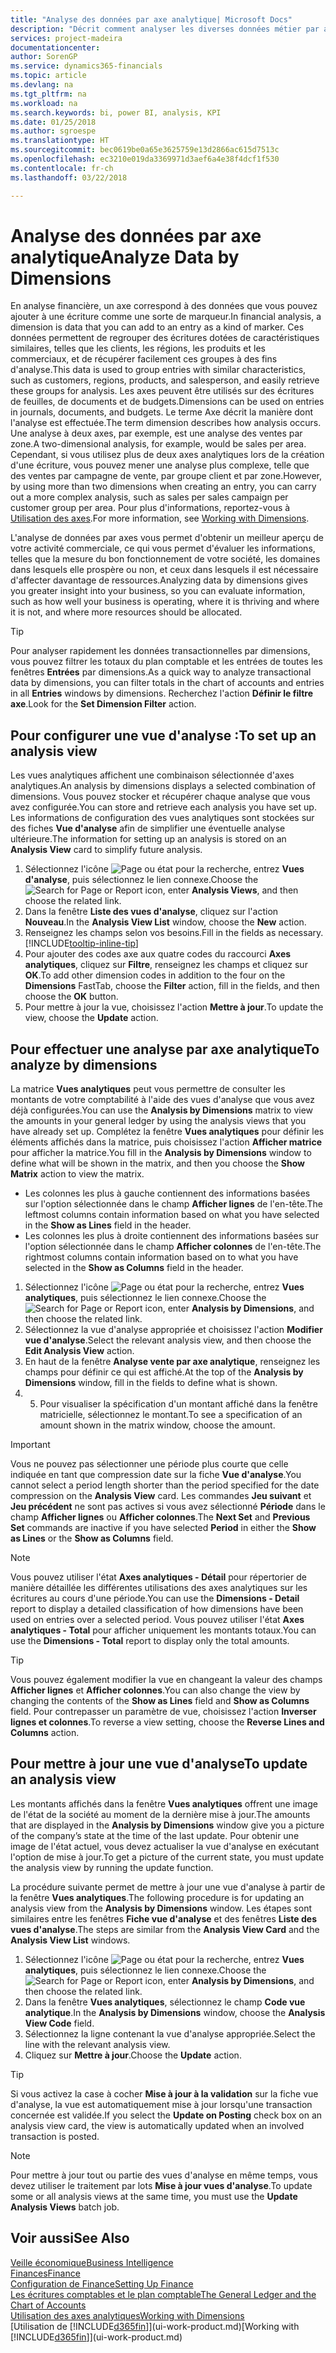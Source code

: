 ```yaml
---
title: "Analyse des données par axe analytique| Microsoft Docs"
description: "Décrit comment analyser les diverses données métier par axe analytique."
services: project-madeira
documentationcenter: 
author: SorenGP
ms.service: dynamics365-financials
ms.topic: article
ms.devlang: na
ms.tgt_pltfrm: na
ms.workload: na
ms.search.keywords: bi, power BI, analysis, KPI
ms.date: 01/25/2018
ms.author: sgroespe
ms.translationtype: HT
ms.sourcegitcommit: bec0619be0a65e3625759e13d2866ac615d7513c
ms.openlocfilehash: ec3210e019da3369971d3aef6a4e38f4dcf1f530
ms.contentlocale: fr-ch
ms.lasthandoff: 03/22/2018

---
```

#  <a name="analyze-data-by-dimensions"></a><span data-ttu-id="edc04-103">Analyse des données par axe analytique</span><span class="sxs-lookup"><span data-stu-id="edc04-103">Analyze Data by Dimensions</span></span>
<span data-ttu-id="edc04-104">En analyse financière, un axe correspond à des données que vous pouvez ajouter à une écriture comme une sorte de marqueur.</span><span class="sxs-lookup"><span data-stu-id="edc04-104">In financial analysis, a dimension is data that you can add to an entry as a kind of marker.</span></span> <span data-ttu-id="edc04-105">Ces données permettent de regrouper des écritures dotées de caractéristiques similaires, telles que les clients, les régions, les produits et les commerciaux, et de récupérer facilement ces groupes à des fins d'analyse.</span><span class="sxs-lookup"><span data-stu-id="edc04-105">This data is used to group entries with similar characteristics, such as customers, regions, products, and salesperson, and easily retrieve these groups for analysis.</span></span> <span data-ttu-id="edc04-106">Les axes peuvent être utilisés sur des écritures de feuilles, de documents et de budgets.</span><span class="sxs-lookup"><span data-stu-id="edc04-106">Dimensions can be used on entries in journals, documents, and budgets.</span></span> <span data-ttu-id="edc04-107">Le terme Axe décrit la manière dont l'analyse est effectuée.</span><span class="sxs-lookup"><span data-stu-id="edc04-107">The term dimension describes how analysis occurs.</span></span> <span data-ttu-id="edc04-108">Une analyse à deux axes, par exemple, est une analyse des ventes par zone.</span><span class="sxs-lookup"><span data-stu-id="edc04-108">A two-dimensional analysis, for example, would be sales per area.</span></span> <span data-ttu-id="edc04-109">Cependant, si vous utilisez plus de deux axes analytiques lors de la création d'une écriture, vous pouvez mener une analyse plus complexe, telle que des ventes par campagne de vente, par groupe client et par zone.</span><span class="sxs-lookup"><span data-stu-id="edc04-109">However, by using more than two dimensions when creating an entry, you can carry out a more complex analysis, such as sales per sales campaign per customer group per area.</span></span> <span data-ttu-id="edc04-110">Pour plus d'informations, reportez-vous à [Utilisation des axes](finance-dimensions.md).</span><span class="sxs-lookup"><span data-stu-id="edc04-110">For more information, see [Working with Dimensions](finance-dimensions.md).</span></span>

<span data-ttu-id="edc04-111">L'analyse de données par axes vous permet d'obtenir un meilleur aperçu de votre activité commerciale, ce qui vous permet d'évaluer les informations, telles que la mesure du bon fonctionnement de votre société, les domaines dans lesquels elle prospère ou non, et ceux dans lesquels il est nécessaire d'affecter davantage de ressources.</span><span class="sxs-lookup"><span data-stu-id="edc04-111">Analyzing data by dimensions gives you greater insight into your business, so you can evaluate information, such as how well your business is operating, where it is thriving and where it is not, and where more resources should be allocated.</span></span>

> [!TIP]
> <span data-ttu-id="edc04-112">Pour analyser rapidement les données transactionnelles par dimensions, vous pouvez filtrer les totaux du plan comptable et les entrées de toutes les fenêtres **Entrées** par dimensions.</span><span class="sxs-lookup"><span data-stu-id="edc04-112">As a quick way to analyze transactional data by dimensions, you can filter totals in the chart of accounts and entries in all **Entries** windows by dimensions.</span></span> <span data-ttu-id="edc04-113">Recherchez l'action **Définir le filtre axe**.</span><span class="sxs-lookup"><span data-stu-id="edc04-113">Look for the **Set Dimension Filter** action.</span></span>

## <a name="to-set-up-an-analysis-view"></a><span data-ttu-id="edc04-114">Pour configurer une vue d'analyse :</span><span class="sxs-lookup"><span data-stu-id="edc04-114">To set up an analysis view</span></span>  
<span data-ttu-id="edc04-115">Les vues analytiques affichent une combinaison sélectionnée d'axes analytiques.</span><span class="sxs-lookup"><span data-stu-id="edc04-115">An analysis by dimensions displays a selected combination of dimensions.</span></span> <span data-ttu-id="edc04-116">Vous pouvez stocker et récupérer chaque analyse que vous avez configurée.</span><span class="sxs-lookup"><span data-stu-id="edc04-116">You can store and retrieve each analysis you have set up.</span></span> <span data-ttu-id="edc04-117">Les informations de configuration des vues analytiques sont stockées sur des fiches **Vue d'analyse** afin de simplifier une éventuelle analyse ultérieure.</span><span class="sxs-lookup"><span data-stu-id="edc04-117">The information for setting up an analysis is stored on an **Analysis View** card to simplify future analysis.</span></span>  

1. <span data-ttu-id="edc04-118">Sélectionnez l'icône ![Page ou état pour la recherche](media/ui-search/search_small.png "icône Page ou état pour la recherche"), entrez **Vues d'analyse**, puis sélectionnez le lien connexe.</span><span class="sxs-lookup"><span data-stu-id="edc04-118">Choose the ![Search for Page or Report](media/ui-search/search_small.png "Search for Page or Report icon") icon, enter **Analysis Views**, and then choose the related link.</span></span>  
2. <span data-ttu-id="edc04-119">Dans la fenêtre **Liste des vues d'analyse**, cliquez sur l'action **Nouveau**.</span><span class="sxs-lookup"><span data-stu-id="edc04-119">In the **Analysis View List** window, choose the **New** action.</span></span>
3. <span data-ttu-id="edc04-120">Renseignez les champs selon vos besoins.</span><span class="sxs-lookup"><span data-stu-id="edc04-120">Fill in the fields as necessary.</span></span> [!INCLUDE[tooltip-inline-tip](includes/tooltip-inline-tip_md.md)]
4. <span data-ttu-id="edc04-121">Pour ajouter des codes axe aux quatre codes du raccourci **Axes analytiques**, cliquez sur **Filtre**, renseignez les champs et cliquez sur **OK**.</span><span class="sxs-lookup"><span data-stu-id="edc04-121">To add other dimension codes in addition to the four on the **Dimensions** FastTab, choose the **Filter** action, fill in the fields, and then choose the **OK** button.</span></span>  
5. <span data-ttu-id="edc04-122">Pour mettre à jour la vue, choisissez l'action **Mettre à jour**.</span><span class="sxs-lookup"><span data-stu-id="edc04-122">To update the view, choose the **Update** action.</span></span>

## <a name="to-analyze-by-dimensions"></a><span data-ttu-id="edc04-123">Pour effectuer une analyse par axe analytique</span><span class="sxs-lookup"><span data-stu-id="edc04-123">To analyze by dimensions</span></span>
<span data-ttu-id="edc04-124">La matrice **Vues analytiques** peut vous permettre de consulter les montants de votre comptabilité à l'aide des vues d'analyse que vous avez déjà configurées.</span><span class="sxs-lookup"><span data-stu-id="edc04-124">You can use the **Analysis by Dimensions** matrix to view the amounts in your general ledger by using the analysis views that you have already set up.</span></span> <span data-ttu-id="edc04-125">Complétez la fenêtre **Vues analytiques** pour définir les éléments affichés dans la matrice, puis choisissez l'action **Afficher matrice** pour afficher la matrice.</span><span class="sxs-lookup"><span data-stu-id="edc04-125">You fill in the **Analysis by Dimensions** window to define what will be shown in the matrix, and then you choose the **Show Matrix** action to view the matrix.</span></span>  

- <span data-ttu-id="edc04-126">Les colonnes les plus à gauche contiennent des informations basées sur l'option sélectionnée dans le champ **Afficher lignes** de l'en-tête.</span><span class="sxs-lookup"><span data-stu-id="edc04-126">The leftmost columns contain information based on what you have selected in the **Show as Lines** field in the header.</span></span>  
- <span data-ttu-id="edc04-127">Les colonnes les plus à droite contiennent des informations basées sur l'option sélectionnée dans le champ **Afficher colonnes** de l'en-tête.</span><span class="sxs-lookup"><span data-stu-id="edc04-127">The rightmost columns contain information based on to what you have selected in the **Show as Columns** field in the header.</span></span>  

1. <span data-ttu-id="edc04-128">Sélectionnez l'icône ![Page ou état pour la recherche](media/ui-search/search_small.png "icône Page ou état pour la recherche"), entrez **Vues analytiques**, puis sélectionnez le lien connexe.</span><span class="sxs-lookup"><span data-stu-id="edc04-128">Choose the ![Search for Page or Report](media/ui-search/search_small.png "Search for Page or Report icon") icon, enter **Analysis by Dimensions**, and then choose the related link.</span></span>  
2. <span data-ttu-id="edc04-129">Sélectionnez la vue d'analyse appropriée et choisissez l'action **Modifier vue d'analyse**.</span><span class="sxs-lookup"><span data-stu-id="edc04-129">Select the relevant analysis view,  and then choose the **Edit Analysis View** action.</span></span>
3. <span data-ttu-id="edc04-130">En haut de la fenêtre **Analyse vente par axe analytique**, renseignez les champs pour définir ce qui est affiché.</span><span class="sxs-lookup"><span data-stu-id="edc04-130">At the top of the **Analysis by Dimensions** window, fill in the fields to define what is shown.</span></span>
4. 5. <span data-ttu-id="edc04-131">Pour visualiser la spécification d'un montant affiché dans la fenêtre matricielle, sélectionnez le montant.</span><span class="sxs-lookup"><span data-stu-id="edc04-131">To see a specification of an amount shown in the matrix window, choose the amount.</span></span>  

> [!IMPORTANT]  
>   <span data-ttu-id="edc04-132">Vous ne pouvez pas sélectionner une période plus courte que celle indiquée en tant que compression date sur la fiche **Vue d'analyse**.</span><span class="sxs-lookup"><span data-stu-id="edc04-132">You cannot select a period length shorter than the period specified for the date compression on the **Analysis View** card.</span></span> <span data-ttu-id="edc04-133">Les commandes **Jeu suivant** et **Jeu précédent** ne sont pas actives si vous avez sélectionné **Période** dans le champ **Afficher lignes** ou **Afficher colonnes**.</span><span class="sxs-lookup"><span data-stu-id="edc04-133">The **Next Set** and **Previous Set** commands are inactive if you have selected **Period** in either the **Show as Lines** or the **Show as Columns** field.</span></span>  

> [!NOTE]  
>   <span data-ttu-id="edc04-134">Vous pouvez utiliser l'état **Axes analytiques - Détail** pour répertorier de manière détaillée les différentes utilisations des axes analytiques sur les écritures au cours d'une période.</span><span class="sxs-lookup"><span data-stu-id="edc04-134">You can use the **Dimensions - Detail** report to display a detailed classification of how dimensions have been used on entries over a selected period.</span></span> <span data-ttu-id="edc04-135">Vous pouvez utiliser l'état **Axes analytiques - Total** pour afficher uniquement les montants totaux.</span><span class="sxs-lookup"><span data-stu-id="edc04-135">You can use the **Dimensions - Total** report to display only the total amounts.</span></span>  

> [!TIP]  
>   <span data-ttu-id="edc04-136">Vous pouvez également modifier la vue en changeant la valeur des champs **Afficher lignes** et **Afficher colonnes**.</span><span class="sxs-lookup"><span data-stu-id="edc04-136">You can also change the view by changing the contents of the **Show as Lines** field and **Show as Columns** field.</span></span> <span data-ttu-id="edc04-137">Pour contrepasser un paramètre de vue, choisissez l'action **Inverser lignes et colonnes**.</span><span class="sxs-lookup"><span data-stu-id="edc04-137">To reverse a view setting, choose the **Reverse Lines and Columns** action.</span></span>

## <a name="to-update-an-analysis-view"></a><span data-ttu-id="edc04-138">Pour mettre à jour une vue d'analyse</span><span class="sxs-lookup"><span data-stu-id="edc04-138">To update an analysis view</span></span>  
<span data-ttu-id="edc04-139">Les montants affichés dans la fenêtre **Vues analytiques** offrent une image de l'état de la société au moment de la dernière mise à jour.</span><span class="sxs-lookup"><span data-stu-id="edc04-139">The amounts that are displayed in the **Analysis by Dimensions** window give you a picture of the company’s state at the time of the last update.</span></span> <span data-ttu-id="edc04-140">Pour obtenir une image de l'état actuel, vous devez actualiser la vue d'analyse en exécutant l'option de mise à jour.</span><span class="sxs-lookup"><span data-stu-id="edc04-140">To get a picture of the current state, you must update the analysis view by running the update function.</span></span>

<span data-ttu-id="edc04-141">La procédure suivante permet de mettre à jour une vue d'analyse à partir de la fenêtre **Vues analytiques**.</span><span class="sxs-lookup"><span data-stu-id="edc04-141">The following procedure is for updating an analysis view from the **Analysis by Dimensions** window.</span></span> <span data-ttu-id="edc04-142">Les étapes sont similaires entre les fenêtres **Fiche vue d'analyse** et des fenêtres **Liste des vues d'analyse**.</span><span class="sxs-lookup"><span data-stu-id="edc04-142">The steps are similar from the **Analysis View Card** and the **Analysis View List** windows.</span></span>  

1. <span data-ttu-id="edc04-143">Sélectionnez l'icône ![Page ou état pour la recherche](media/ui-search/search_small.png "icône Page ou état pour la recherche"), entrez **Vues analytiques**, puis sélectionnez le lien connexe.</span><span class="sxs-lookup"><span data-stu-id="edc04-143">Choose the ![Search for Page or Report](media/ui-search/search_small.png "Search for Page or Report icon") icon, enter **Analysis by Dimensions**, and then choose the related link.</span></span>  
2. <span data-ttu-id="edc04-144">Dans la fenêtre **Vues analytiques**, sélectionnez le champ **Code vue analytique**.</span><span class="sxs-lookup"><span data-stu-id="edc04-144">In the **Analysis by Dimensions** window, choose the **Analysis View Code** field.</span></span>  
3. <span data-ttu-id="edc04-145">Sélectionnez la ligne contenant la vue d'analyse appropriée.</span><span class="sxs-lookup"><span data-stu-id="edc04-145">Select the line with the relevant analysis view.</span></span>  
4. <span data-ttu-id="edc04-146">Cliquez sur **Mettre à jour**.</span><span class="sxs-lookup"><span data-stu-id="edc04-146">Choose the **Update** action.</span></span>  

> [!TIP]  
>   <span data-ttu-id="edc04-147">Si vous activez la case à cocher **Mise à jour à la validation** sur la fiche vue d'analyse, la vue est automatiquement mise à jour lorsqu'une transaction concernée est validée.</span><span class="sxs-lookup"><span data-stu-id="edc04-147">If you select the **Update on Posting** check box on an analysis view card, the view is automatically updated when an involved transaction is posted.</span></span>

> [!NOTE]  
>   <span data-ttu-id="edc04-148">Pour mettre à jour tout ou partie des vues d'analyse en même temps, vous devez utiliser le traitement par lots **Mise à jour vues d'analyse**.</span><span class="sxs-lookup"><span data-stu-id="edc04-148">To update some or all analysis views at the same time, you must use the **Update Analysis Views** batch job.</span></span>  

## <a name="see-also"></a><span data-ttu-id="edc04-149">Voir aussi</span><span class="sxs-lookup"><span data-stu-id="edc04-149">See Also</span></span>
[<span data-ttu-id="edc04-150">Veille économique</span><span class="sxs-lookup"><span data-stu-id="edc04-150">Business Intelligence</span></span>](bi.md)  
[<span data-ttu-id="edc04-151">Finances</span><span class="sxs-lookup"><span data-stu-id="edc04-151">Finance</span></span>](finance.md)  
[<span data-ttu-id="edc04-152">Configuration de Finance</span><span class="sxs-lookup"><span data-stu-id="edc04-152">Setting Up Finance</span></span>](finance-setup-finance.md)  
[<span data-ttu-id="edc04-153">Les écritures comptables et le plan comptable</span><span class="sxs-lookup"><span data-stu-id="edc04-153">The General Ledger and the Chart of Accounts</span></span>](finance-general-ledger.md)  
[<span data-ttu-id="edc04-154">Utilisation des axes analytiques</span><span class="sxs-lookup"><span data-stu-id="edc04-154">Working with Dimensions</span></span>](finance-dimensions.md)  
<span data-ttu-id="edc04-155">[Utilisation de [!INCLUDE[d365fin](includes/d365fin_md.md)]](ui-work-product.md)</span><span class="sxs-lookup"><span data-stu-id="edc04-155">[Working with [!INCLUDE[d365fin](includes/d365fin_md.md)]](ui-work-product.md)</span></span>  

